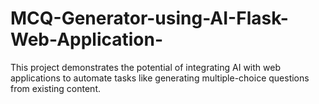# MCQ-Generator-using-AI-Flask-Web-Application-
This project demonstrates the potential of integrating AI with web applications to automate tasks like generating multiple-choice questions from existing content.
